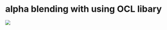 # alpha blending with using OCL libary
<img src="https://s6.gifyu.com/images/ezgif.com-gif-maker-3ef42d9ba8401736c.gif">
